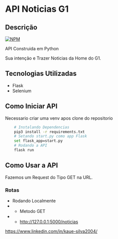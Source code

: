 # API Noticias G1
## Descrição
[![NPM](https://img.shields.io/badge/license-GNU-green)](https://github.com/Kaue-Silva/CinePyAPI/blob/master/LICENSE)


API Construida em Python

Sua intenção e Trazer Noticias da Home do G1.

## Tecnologias Utilizadas
- Flask
- Selenium

## Como Iniciar API
Necessario criar uma venv apos clone do repositorio
``` bash
    # Instalando Dependencias
    pip3 install -r requirements.txt
    # Setando start.py como app Flask
    set flask_app=start.py
    # Rodando a API
    flask run
```

## Como Usar a API
Fazemos um Request do Tipo GET na URL.

### Rotas
- Rodando Localmente
- - Metodo GET
- - http://127.0.0.1:5000/noticias

https://www.linkedin.com/in/kaue-silva2004/

